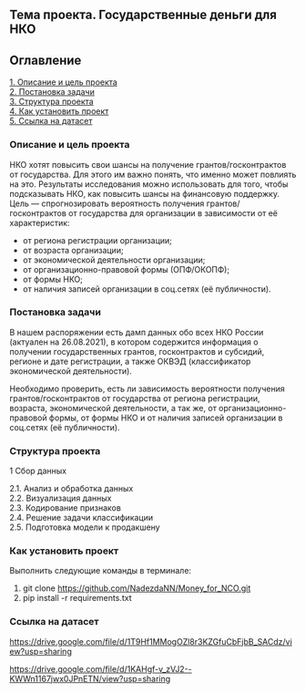 ## Тема проекта. Государственные деньги для НКО

## Оглавление  
[1. Описание и цель проекта](./README.md#Описание-и-цель-проекта)  
[2. Постановка задачи](./README.md#Постановка-задачи)    
[3. Структура проекта](./README.md#Структура-проекта)  
[4. Как установить проект](./README.md#Как-установить-проект)    
[5. Ссылка на датасет](./README.md#Ссылка-на-датасет)  

### Описание и цель проекта    
НКО хотят повысить свои шансы на получение грантов/госконтрактов от государства. Для этого им важно понять, что именно может повлиять на это. Результаты исследования можно использовать для того, чтобы подсказывать НКО, как повысить шансы на финансовую поддержку.
Цель — спрогнозировать вероятность получения грантов/госконтрактов от государства для организации в зависимости от её характеристик:
* от региона регистрации организации;
* от возраста организации;
* от экономической деятельности организации; 
* от организационно-правовой формы (ОПФ/ОКОПФ);
* от формы НКО;
* от наличия записей организации в соц.сетях (её публичности).

### Постановка задачи
В нашем распоряжении есть дамп данных обо всех НКО России (актуален на 26.08.2021), в котором
содержится информация о получении государственных грантов,
госконтрактов и субсидий, регионе и дате регистрации, а также ОКВЭД
(классификатор экономической деятельности).

Необходимо проверить, есть ли зависимость вероятности получения
грантов/госконтрактов от государства от региона регистрации, возраста, экономической деятельности, а так же, от организационно-правовой формы, от формы НКО и от наличия записей организации в соц.сетях (её публичности).

### Структура проекта
1 Сбор данных


2.1. Анализ и обработка данных   
2.2. Визуализация данных   
2.3. Кодирование признаков   
2.4. Решение задачи классификации   
2.5. Подготовка модели к продакшену   

### Как установить проект
Выполнить следующие команды в терминале:
1. git clone https://github.com/NadezdaNN/Money_for_NCO.git
2. pip install -r requirements.txt

### Ссылка на датасет
https://drive.google.com/file/d/1T9Hf1MMogOZl8r3KZGfuCbFjbB_SACdz/view?usp=sharing

https://drive.google.com/file/d/1KAHgf-v_zVJ2--KWWn1167jwx0JPnETN/view?usp=sharing
